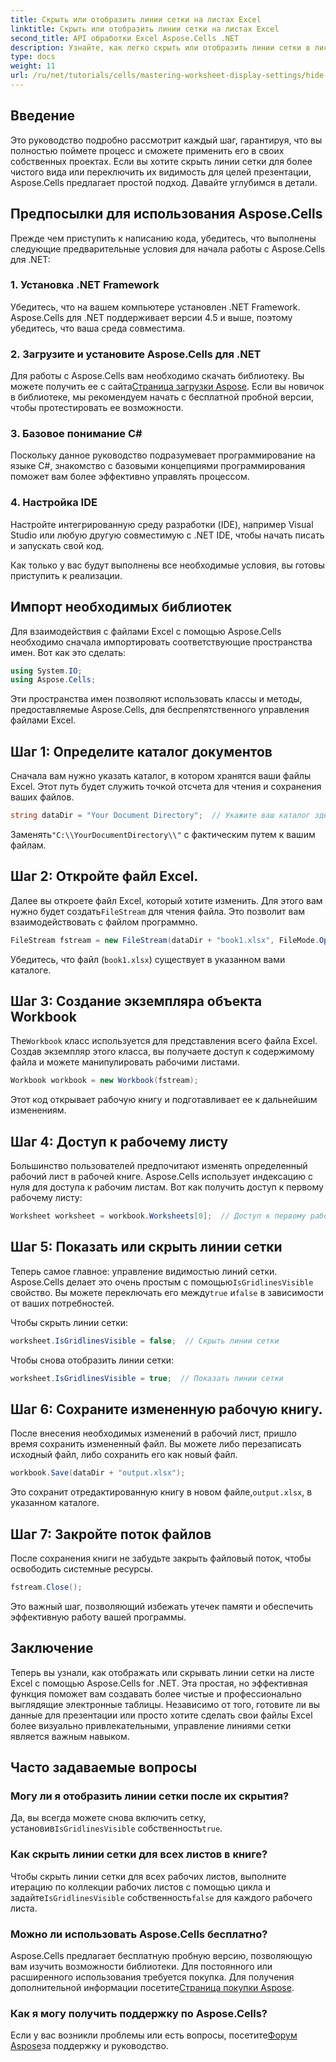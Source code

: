 ```yaml
---
title: Скрыть или отобразить линии сетки на листах Excel
linktitle: Скрыть или отобразить линии сетки на листах Excel
second_title: API обработки Excel Aspose.Cells .NET
description: Узнайте, как легко скрыть или отобразить линии сетки в листах Excel с помощью Aspose.Cells для .NET. Это всеобъемлющее руководство содержит пошаговые инструкции.
type: docs
weight: 11
url: /ru/net/tutorials/cells/mastering-worksheet-display-settings/hide-display-gridlines/
---
```

## Введение

Это руководство подробно рассмотрит каждый шаг, гарантируя, что вы полностью поймете процесс и сможете применить его в своих собственных проектах. Если вы хотите скрыть линии сетки для более чистого вида или переключить их видимость для целей презентации, Aspose.Cells предлагает простой подход. Давайте углубимся в детали.

## Предпосылки для использования Aspose.Cells

Прежде чем приступить к написанию кода, убедитесь, что выполнены следующие предварительные условия для начала работы с Aspose.Cells для .NET:

### 1. Установка .NET Framework
Убедитесь, что на вашем компьютере установлен .NET Framework. Aspose.Cells для .NET поддерживает версии 4.5 и выше, поэтому убедитесь, что ваша среда совместима.

### 2. Загрузите и установите Aspose.Cells для .NET
Для работы с Aspose.Cells вам необходимо скачать библиотеку. Вы можете получить ее с сайта[Страница загрузки Aspose](https://releases.aspose.com/cells/net/). Если вы новичок в библиотеке, мы рекомендуем начать с бесплатной пробной версии, чтобы протестировать ее возможности.

### 3. Базовое понимание C#
Поскольку данное руководство подразумевает программирование на языке C#, знакомство с базовыми концепциями программирования поможет вам более эффективно управлять процессом.

### 4. Настройка IDE
Настройте интегрированную среду разработки (IDE), например Visual Studio или любую другую совместимую с .NET IDE, чтобы начать писать и запускать свой код.

Как только у вас будут выполнены все необходимые условия, вы готовы приступить к реализации.

## Импорт необходимых библиотек

Для взаимодействия с файлами Excel с помощью Aspose.Cells необходимо сначала импортировать соответствующие пространства имен. Вот как это сделать:

```csharp
using System.IO;
using Aspose.Cells;
```

Эти пространства имен позволяют использовать классы и методы, предоставляемые Aspose.Cells, для беспрепятственного управления файлами Excel.

## Шаг 1: Определите каталог документов

Сначала вам нужно указать каталог, в котором хранятся ваши файлы Excel. Этот путь будет служить точкой отсчета для чтения и сохранения ваших файлов.

```csharp
string dataDir = "Your Document Directory";  // Укажите ваш каталог здесь
```

 Заменять`"C:\\YourDocumentDirectory\\"` с фактическим путем к вашим файлам.

## Шаг 2: Откройте файл Excel.

 Далее вы откроете файл Excel, который хотите изменить. Для этого вам нужно будет создать`FileStream` для чтения файла. Это позволит вам взаимодействовать с файлом программно.

```csharp
FileStream fstream = new FileStream(dataDir + "book1.xlsx", FileMode.Open);
```

Убедитесь, что файл (`book1.xlsx`) существует в указанном вами каталоге.

## Шаг 3: Создание экземпляра объекта Workbook

 The`Workbook` класс используется для представления всего файла Excel. Создав экземпляр этого класса, вы получаете доступ к содержимому файла и можете манипулировать рабочими листами.

```csharp
Workbook workbook = new Workbook(fstream);
```

Этот код открывает рабочую книгу и подготавливает ее к дальнейшим изменениям.

## Шаг 4: Доступ к рабочему листу

Большинство пользователей предпочитают изменять определенный рабочий лист в рабочей книге. Aspose.Cells использует индексацию с нуля для доступа к рабочим листам. Вот как получить доступ к первому рабочему листу:

```csharp
Worksheet worksheet = workbook.Worksheets[0];  // Доступ к первому рабочему листу
```

## Шаг 5: Показать или скрыть линии сетки

Теперь самое главное: управление видимостью линий сетки. Aspose.Cells делает это очень простым с помощью`IsGridlinesVisible` свойство. Вы можете переключать его между`true` и`false` в зависимости от ваших потребностей.

Чтобы скрыть линии сетки:

```csharp
worksheet.IsGridlinesVisible = false;  // Скрыть линии сетки
```

Чтобы снова отобразить линии сетки:

```csharp
worksheet.IsGridlinesVisible = true;  // Показать линии сетки
```

## Шаг 6: Сохраните измененную рабочую книгу.

После внесения необходимых изменений в рабочий лист, пришло время сохранить измененный файл. Вы можете либо перезаписать исходный файл, либо сохранить его как новый файл.

```csharp
workbook.Save(dataDir + "output.xlsx");
```

 Это сохранит отредактированную книгу в новом файле,`output.xlsx`, в указанном каталоге.

## Шаг 7: Закройте поток файлов

После сохранения книги не забудьте закрыть файловый поток, чтобы освободить системные ресурсы.

```csharp
fstream.Close();
```

Это важный шаг, позволяющий избежать утечек памяти и обеспечить эффективную работу вашей программы.

## Заключение

Теперь вы узнали, как отображать или скрывать линии сетки на листе Excel с помощью Aspose.Cells for .NET. Эта простая, но эффективная функция поможет вам создавать более чистые и профессионально выглядящие электронные таблицы. Независимо от того, готовите ли вы данные для презентации или просто хотите сделать свои файлы Excel более визуально привлекательными, управление линиями сетки является важным навыком.

## Часто задаваемые вопросы

### Могу ли я отобразить линии сетки после их скрытия?
 Да, вы всегда можете снова включить сетку, установив`IsGridlinesVisible` собственность`true`.

### Как скрыть линии сетки для всех листов в книге?
 Чтобы скрыть линии сетки для всех рабочих листов, выполните итерацию по коллекции рабочих листов с помощью цикла и задайте`IsGridlinesVisible` собственность`false` для каждого рабочего листа.

### Можно ли использовать Aspose.Cells бесплатно?
 Aspose.Cells предлагает бесплатную пробную версию, позволяющую вам изучить возможности библиотеки. Для постоянного или расширенного использования требуется покупка. Для получения дополнительной информации посетите[Страница покупки Aspose](https://purchase.aspose.com/buy).

### Как я могу получить поддержку по Aspose.Cells?
 Если у вас возникли проблемы или есть вопросы, посетите[Форум Aspose](https://forum.aspose.com/c/cells/9)за поддержку и руководство.